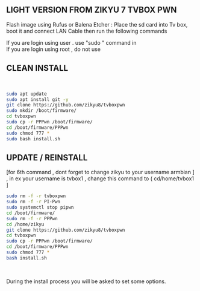 
## LIGHT VERSION FROM ZIKYU 7 TVBOX PWN

Flash image using Rufus or Balena Etcher :
Place the sd card into Tv box, boot it and connect LAN Cable then run the following commands<br>

If you are login using user . use "sudo " command in <br>
If you are login using root , do not use <br>

## CLEAN INSTALL

<br>

```sh
sudo apt update
sudo apt install git -y
git clone https://github.com/zikyu8/tvboxpwn
sudo mkdir /boot/firmware/
cd tvboxpwn
sudo cp -r PPPwn /boot/firmware/
cd /boot/firmware/PPPwn
sudo chmod 777 *
sudo bash install.sh
```

## UPDATE / REINSTALL
[for 6th command ,  dont forget to change zikyu to your username armbian ] , in ex your username is tvbox1 , change this command to ( cd/home/tvbox1 ]
<br>

```sh
sudo rm -f -r tvboxpwn
sudo rm -f -r PI-Pwn
sudo systemctl stop pipwn
cd /boot/firmware/
sudo rm -f -r PPPwn
cd /home/zikyu
git clone https://github.com/zikyu8/tvboxpwn
cd tvboxpwn
sudo cp -r PPPwn /boot/firmware/
cd /boot/firmware/PPPwn
sudo chmod 777 *
bash install.sh
```
<br>

During the install process you will be asked to set some options.<br>
